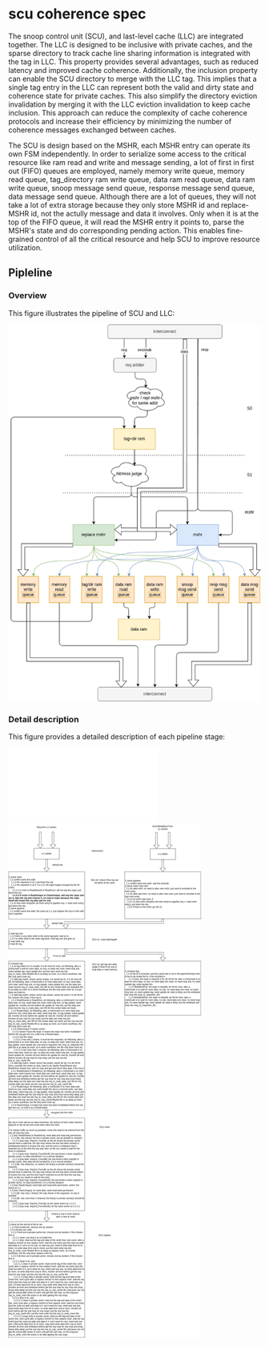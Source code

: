 # scu coherence spec

The snoop control unit (SCU), and last-level cache (LLC) are integrated together. 
The LLC is designed to be inclusive with private caches, and the sparse directory to track cache line sharing information is integrated with the tag in LLC. 
This property provides several advantages, such as reduced latency and improved cache coherence. 
Additionally, the inclusion property can enable the SCU directory to merge with the LLC tag. 
This implies that a single tag entry in the LLC can represent both the valid and dirty state and coherence state for private caches. 
This also simplify the directory eviction invalidation by merging it with the LLC eviction invalidation to keep cache inclusion. 
This approach can reduce the complexity of cache coherence protocols and increase their efficiency by minimizing the number of coherence messages exchanged between caches.

The SCU is design based on the MSHR, each MSHR entry can operate its own FSM independently. 
In order to serialize some access to the critical resource like ram read and write and message sending, a lot of first in first out (FIFO) queues are employed, namely memory write queue, memory read queue, tag_directory ram write queue, data ram read queue, data ram write queue, snoop message send queue, response message send queue, data message send queue.
Although there are a lot of queues, they will not take a lot of extra storage because they only store MSHR id and replace-MSHR id, not the actully message and data it involves. 
Only when it is at the top of the FIFO queue, it will read the MSHR entry it points to, parse the MSHR's state and do corresponding pending action. 
This enables fine-grained control of all the critical resource and help SCU to improve resource utilization.

## Pipleline

### Overview

This figure illustrates the pipeline of SCU and LLC:

![scu pipeline diagram](./scu_design.drawio.png)

### Detail description

This figure provides a detailed description of each pipeline stage:

<object data="./scu_design_stages.drawio.pdf" type="application/pdf" width="700px" height="700px">
    <embed src="./scu_design_stages.drawio.pdf">
        <img src="./scu_design_stages.drawio.png" alt="scu_design_stages" />
        </p>
    </embed>
</object>